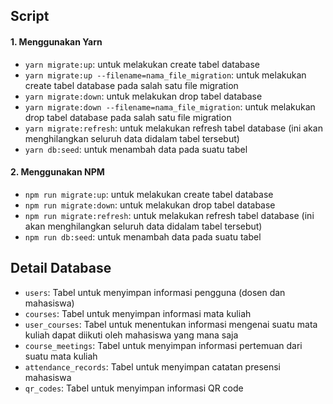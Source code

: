 ## Script
#### 1. Menggunakan Yarn
- `yarn migrate:up`: untuk melakukan create tabel database
- `yarn migrate:up --filename=nama_file_migration`: untuk melakukan create tabel database pada salah satu file migration
- `yarn migrate:down`: untuk melakukan drop tabel database
- `yarn migrate:down --filename=nama_file_migration`: untuk melakukan drop tabel database pada salah satu file migration
- `yarn migrate:refresh`: untuk melakukan refresh tabel database (ini akan menghilangkan seluruh data didalam tabel tersebut)
- `yarn db:seed`: untuk menambah data pada suatu tabel

#### 2. Menggunakan NPM
- `npm run migrate:up`: untuk melakukan create tabel database
- `npm run migrate:down`: untuk melakukan drop tabel database
- `npm run migrate:refresh`: untuk melakukan refresh tabel database (ini akan menghilangkan seluruh data didalam tabel tersebut)
- `npm run db:seed`: untuk menambah data pada suatu tabel

## Detail Database
- `users`: Tabel untuk menyimpan informasi pengguna (dosen dan mahasiswa)
- `courses`: Tabel untuk menyimpan informasi mata kuliah
- `user_courses`: Tabel untuk menentukan informasi mengenai suatu mata kuliah dapat diikuti oleh mahasiswa yang mana saja
- `course_meetings`: Tabel untuk menyimpan informasi pertemuan dari suatu mata kuliah
- `attendance_records`: Tabel untuk menyimpan catatan presensi mahasiswa
- `qr_codes`: Tabel untuk menyimpan informasi QR code